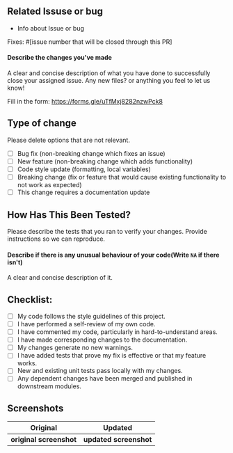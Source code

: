 ## Related Issuse or bug
  - Info about Issue or bug

Fixes: #[issue number that will be closed through this PR]

#### Describe the changes you've made
A clear and concise description of what you have done to successfully close your assigned issue. Any new files? or anything you feel to let us know!

Fill in the form: https://forms.gle/uTfMxj8282nzwPck8




## Type of change

Please delete options that are not relevant.
<!--
Example how to mark a checkbox :-
- [x] My code follows the code style of this project.
-->
- [ ] Bug fix (non-breaking change which fixes an issue)
- [ ] New feature (non-breaking change which adds functionality)
- [ ] Code style update (formatting, local variables)
- [ ] Breaking change (fix or feature that would cause existing functionality to not work as expected)
- [ ] This change requires a documentation update

## How Has This Been Tested?

Please describe the tests that you ran to verify your changes. Provide instructions so we can reproduce. 

#### Describe if there is any unusual behaviour of your code(Write `NA` if there isn't)
A clear and concise description of it.

## Checklist:
<!--
Example how to mark a checkbox :-
- [x] My code follows the code style of this project.
-->
- [ ] My code follows the style guidelines of this project.
- [ ] I have performed a self-review of my own code.
- [ ] I have commented my code, particularly in hard-to-understand areas.
- [ ] I have made corresponding changes to the documentation.
- [ ] My changes generate no new warnings.
- [ ] I have added tests that prove my fix is effective or that my feature works.
- [ ] New and existing unit tests pass locally with my changes.
- [ ] Any dependent changes have been merged and published in downstream modules.

## Screenshots

 Original           | Updated
 :--------------------: |:--------------------:
 **original screenshot**  | <b>updated screenshot </b> |
 
 
 
 
 
 
 
 
 











